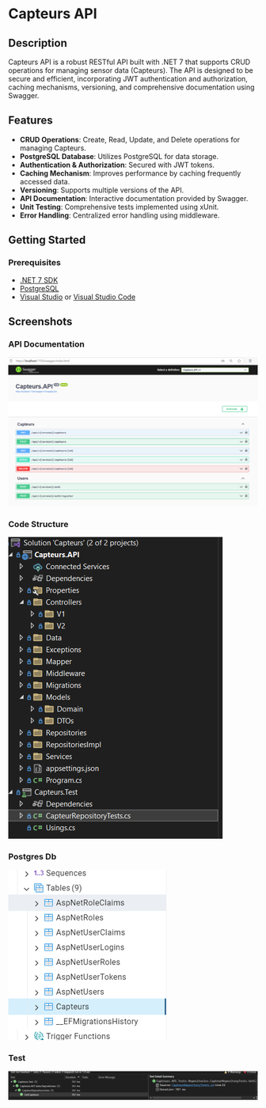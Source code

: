 # Capteurs API

## Description

Capteurs API is a robust RESTful API built with .NET 7 that supports CRUD operations for managing sensor data (Capteurs). The API is designed to be secure and efficient, incorporating JWT authentication and authorization, caching mechanisms, versioning, and comprehensive documentation using Swagger.

## Features

- **CRUD Operations**: Create, Read, Update, and Delete operations for managing Capteurs.
- **PostgreSQL Database**: Utilizes PostgreSQL for data storage.
- **Authentication & Authorization**: Secured with JWT tokens.
- **Caching Mechanism**: Improves performance by caching frequently accessed data.
- **Versioning**: Supports multiple versions of the API.
- **API Documentation**: Interactive documentation provided by Swagger.
- **Unit Testing**: Comprehensive tests implemented using xUnit.
- **Error Handling**: Centralized error handling using middleware.

## Getting Started

### Prerequisites

- [.NET 7 SDK](https://dotnet.microsoft.com/download/dotnet/7.0)
- [PostgreSQL](https://www.postgresql.org/download/)
- [Visual Studio](https://visualstudio.microsoft.com/) or [Visual Studio Code](https://code.visualstudio.com/)


## Screenshots

### API Documentation
![Swagger Documentation](images/swagger.PNG)

### Code Structure
![Code Structure](images/structure.PNG)

### Postgres Db
![Postgres Db](images/postgres.PNG)

### Test
![Test](images/test.PNG)
